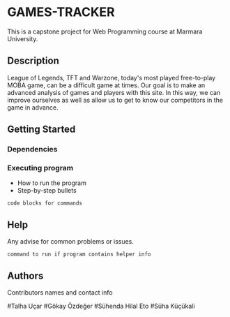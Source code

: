 # GAMES-TRACKER

This is a capstone project for Web Programming course at Marmara University.

## Description

League of Legends, TFT and Warzone, today's most played free-to-play MOBA game, can be a difficult game at times. Our goal is to make an advanced analysis of games and players with this site. In this way, we can improve ourselves as well as allow us to get to know our competitors in the game in advance.

## Getting Started

### Dependencies

### Executing program

* How to run the program
* Step-by-step bullets
```
code blocks for commands
```

## Help

Any advise for common problems or issues.
```
command to run if program contains helper info
```

## Authors

Contributors names and contact info

#Talha Uçar 
#Gökay Özdeğer
#Sühenda Hilal Eto
#Süha Küçükali
